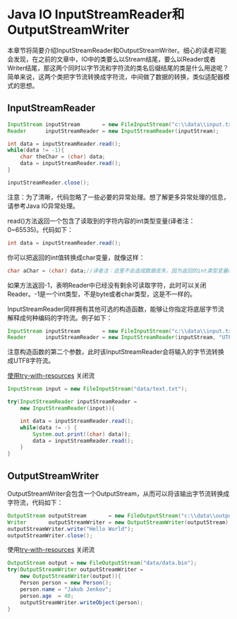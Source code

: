 # Java IO InputStreamReader和OutputStreamWriter



本章节将简要介绍InputStreamReader和OutputStreamWriter。细心的读者可能会发现，在之前的文章中，IO中的类要么以Stream结尾，要么以Reader或者Writer结尾，那这两个同时以字节流和字符流的类名后缀结尾的类是什么用途呢？简单来说，这两个类把字节流转换成字符流，中间做了数据的转换，类似适配器模式的思想。

## InputStreamReader

```java
InputStream inputStream       = new FileInputStream("c:\\data\\input.txt");
Reader      inputStreamReader = new InputStreamReader(inputStream);

int data = inputStreamReader.read();
while(data != -1){
    char theChar = (char) data;
    data = inputStreamReader.read();
}

inputStreamReader.close();
```

注意：为了清晰，代码忽略了一些必要的异常处理。想了解更多异常处理的信息，请参考Java IO异常处理。

read()方法返回一个包含了读取到的字符内容的int类型变量(译者注：0~65535)。代码如下：

```java
int data = inputStreamReader.read();
```

你可以把返回的int值转换成char变量，就像这样：

```java
char aChar = (char) data;//译者注：这里不会造成数据丢失，因为返回的int类型变量data只有低16位有数据，高16位没有数据

```

如果方法返回-1，表明Reader中已经没有剩余可读取字符，此时可以关闭Reader。-1是一个int类型，不是byte或者char类型，这是不一样的。

InputStreamReader同样拥有其他可选的构造函数，能够让你指定将底层字节流解释成何种编码的字符流。例子如下：

```java
InputStream inputStream       = new FileInputStream("c:\\data\\input.txt");
Reader      inputStreamReader = new InputStreamReader(inputStream, "UTF-8");
```

注意构造函数的第二个参数，此时该InputStreamReader会将输入的字节流转换成UTF8字符流。

[使用try-with-resources](http://tutorials.jenkov.com/java-exception-handling/try-with-resources.html) 关闭流

```java
InputStream input = new FileInputStream("data/text.txt");

try(InputStreamReader inputStreamReader =
    new InputStreamReader(input)){

    int data = inputStreamReader.read();
    while(data != -) {
        System.out.print((char) data));
        data = inputStreamReader.read();
    }
}
```

## OutputStreamWriter

OutputStreamWriter会包含一个OutputStream，从而可以将该输出字节流转换成字符流，代码如下：

```java
OutputStream outputStream       = new FileOutputStream("c:\\data\\output.txt");
Writer       outputStreamWriter = new OutputStreamWriter(outputStream);
outputStreamWriter.write("Hello World");
outputStreamWriter.close();
```

使用[try-with-resources](http://tutorials.jenkov.com/java-exception-handling/try-with-resources.html) 关闭流

```java
OutputStream output = new FileOutputStream("data/data.bin");
try(OutputStreamWriter outputStreamWriter =
    new OutputStreamWriter(output)){
    Person person = new Person();
    person.name = "Jakob Jenkov";
    person.age  = 40;
    outputStreamWriter.writeObject(person);
}
```

